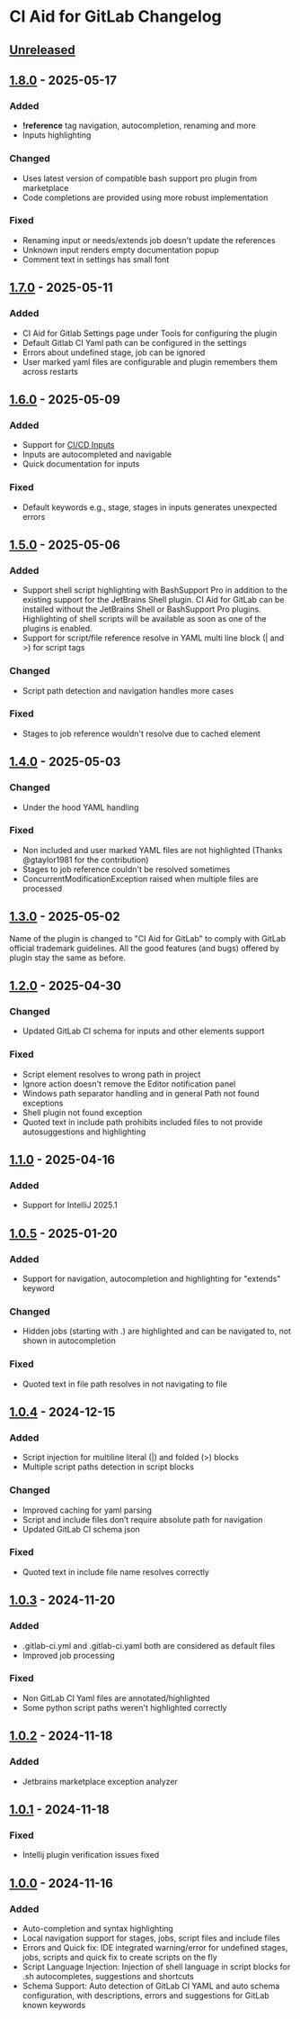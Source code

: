 <!-- Keep a Changelog guide -> https://keepachangelog.com -->

# CI Aid for GitLab Changelog

## [Unreleased]

## [1.8.0] - 2025-05-17

### Added

- __!reference__ tag navigation, autocompletion, renaming and more
- Inputs highlighting

### Changed

- Uses latest version of compatible bash support pro plugin from marketplace
- Code completions are provided using more robust implementation

### Fixed

- Renaming input or needs/extends job doesn't update the references
- Unknown input renders empty documentation popup
- Comment text in settings has small font

## [1.7.0] - 2025-05-11

### Added

- CI Aid for Gitlab Settings page under Tools for configuring the plugin
- Default Gitlab CI Yaml path can be configured in the settings
- Errors about undefined stage, job can be ignored
- User marked yaml files are configurable and plugin remembers them across restarts

## [1.6.0] - 2025-05-09

### Added

- Support for [CI/CD Inputs](https://docs.gitlab.com/ci/inputs) 
- Inputs are autocompleted and navigable
- Quick documentation for inputs 

### Fixed

- Default keywords e.g., stage, stages in inputs generates unexpected errors

## [1.5.0] - 2025-05-06

### Added

- Support shell script highlighting with BashSupport Pro in addition to the existing support for the JetBrains Shell plugin.
  CI Aid for GitLab can be installed without the JetBrains Shell or BashSupport Pro plugins. Highlighting of shell scripts
  will be available as soon as one of the plugins is enabled.
- Support for script/file reference resolve in YAML multi line block (| and >) for script tags

### Changed

- Script path detection and navigation handles more cases

### Fixed

- Stages to job reference wouldn't resolve due to cached element

## [1.4.0] - 2025-05-03

### Changed

- Under the hood YAML handling 

### Fixed

- Non included and user marked YAML files are not highlighted (Thanks @gtaylor1981 for the contribution)
- Stages to job reference couldn't be resolved sometimes
- ConcurrentModificationException raised when multiple files are processed

## [1.3.0] - 2025-05-02

Name of the plugin is changed to "CI Aid for GitLab" to comply with GitLab official trademark guidelines.
All the good features (and bugs) offered by plugin stay the same as before.

## [1.2.0] - 2025-04-30

### Changed

- Updated GitLab CI schema for inputs and other elements support

### Fixed

- Script element resolves to wrong path in project
- Ignore action doesn't remove the Editor notification panel
- Windows path separator handling and in general Path not found exceptions
- Shell plugin not found exception
- Quoted text in include path prohibits included files to not provide autosuggestions and highlighting

## [1.1.0] - 2025-04-16

### Added

- Support for IntelliJ 2025.1

## [1.0.5] - 2025-01-20

### Added

- Support for navigation, autocompletion and highlighting for "extends" keyword

### Changed

- Hidden jobs (starting with .) are highlighted and can be navigated to, not shown in autocompletion

### Fixed

- Quoted text in file path resolves in not navigating to file

## [1.0.4] - 2024-12-15

### Added

- Script injection for multiline literal (|) and folded (>) blocks
- Multiple script paths detection in script blocks

### Changed

- Improved caching for yaml parsing
- Script and include files don’t require absolute path for navigation
- Updated GitLab CI schema json

### Fixed

- Quoted text in include file name resolves correctly

## [1.0.3] - 2024-11-20

### Added

- .gitlab-ci.yml and .gitlab-ci.yaml both are considered as default files
- Improved job processing

### Fixed

- Non GitLab CI Yaml files are annotated/highlighted
- Some python script paths weren't highlighted correctly

## [1.0.2] - 2024-11-18

### Added

- Jetbrains marketplace exception analyzer

## [1.0.1] - 2024-11-18

### Fixed

- Intellij plugin verification issues fixed

## [1.0.0] - 2024-11-16

### Added

- Auto-completion and syntax highlighting
- Local navigation support for stages, jobs, script files and include files
- Errors and Quick fix: IDE integrated warning/error for undefined stages, jobs, scripts and quick fix to create scripts on the fly
- Script Language Injection: Injection of shell language in script blocks for .sh autocompletes, suggestions and shortcuts
- Schema Support: Auto detection of GitLab CI YAML and auto schema configuration, with descriptions, errors and suggestions for GitLab known keywords

[Unreleased]: https://github.com/deeepamin/gitlab-ci-aid/compare/v1.8.0...HEAD
[1.8.0]: https://github.com/deeepamin/gitlab-ci-aid/compare/v1.7.0...v1.8.0
[1.7.0]: https://github.com/deeepamin/gitlab-ci-aid/compare/v1.6.0...v1.7.0
[1.6.0]: https://github.com/deeepamin/gitlab-ci-aid/compare/v1.5.0...v1.6.0
[1.5.0]: https://github.com/deeepamin/gitlab-ci-aid/compare/v1.4.0...v1.5.0
[1.4.0]: https://github.com/deeepamin/gitlab-ci-aid/compare/v1.3.0...v1.4.0
[1.3.0]: https://github.com/deeepamin/gitlab-ci-aid/compare/v1.2.0...v1.3.0
[1.2.0]: https://github.com/deeepamin/gitlab-ci-aid/compare/v1.1.0...v1.2.0
[1.1.0]: https://github.com/deeepamin/gitlab-ci-aid/compare/v1.0.5...v1.1.0
[1.0.5]: https://github.com/deeepamin/gitlab-ci-aid/compare/v1.0.4...v1.0.5
[1.0.4]: https://github.com/deeepamin/gitlab-ci-aid/compare/v1.0.3...v1.0.4
[1.0.3]: https://github.com/deeepamin/gitlab-ci-aid/compare/v1.0.2...v1.0.3
[1.0.2]: https://github.com/deeepamin/gitlab-ci-aid/compare/v1.0.1...v1.0.2
[1.0.1]: https://github.com/deeepamin/gitlab-ci-aid/compare/v1.0.0...v1.0.1
[1.0.0]: https://github.com/deeepamin/gitlab-ci-aid/commits/v1.0.0
